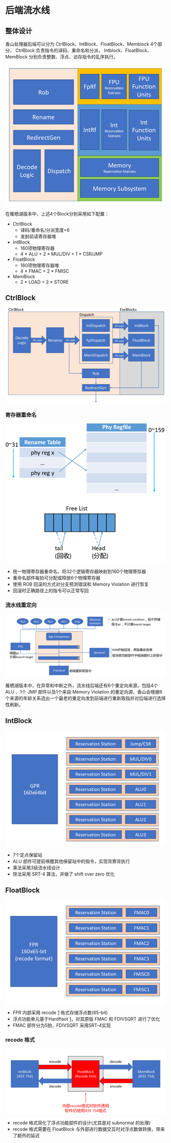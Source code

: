 # 后端流水线

## 整体设计

香山处理器后端可以分为 CtrlBlock、IntBlock、FloatBlock、Memblock 4个部分， CtrlBlock 负责指令的译码、重命名和分派， Intblock、FloatBlock、MemBlock 分别负责整数、浮点、访存指令的乱序执行。

![backend](../figs/backend/backend.png)

在雁栖湖版本中，上述4个Block分别采用如下配置：
- CtrlBlock
    - 译码/重命名/分派宽度=6
    - 发射前读寄存器堆
- IntBlock
    - 160项物理寄存器
    - 4 * ALU + 2 * MUL/DIV + 1 * CSR/JMP
- FloatBlock
    - 160项物理寄存器堆
    - 4 * FMAC + 2 * FMISC
- MemBlock
    - 2 * LOAD + 2 * STORE

## CtrlBlock

![ctrl-block](../figs/backend/ctrl-block.png)

### 寄存器重命名

![rename](../figs/backend/rename.png)

- 统一物理寄存器重命名，将32个逻辑寄存器映射到160个物理寄存器
- 重命名部件每拍可分配或释放6个物理寄存器
- 使用 ROB 回滚的方式对分支预测错误和 Memory Violation 进行恢复
- 回滚时正确路径上的指令可以正常写回

### 流水线重定向

![redirect](../figs/backend/redirect.png)

雁栖湖版本中，在异常和中断之外，流水线后端还有6个重定向来源，包括4个 ALU 、1个 JMP 部件以及1个来自 Memory Violation 的重定向源，香山会根据6个来源的年龄关系选出一个最老的重定向发到前端进行重新取指并对后端进行选择性刷新。

## IntBlock

![int-block](../figs/backend/int-block.png)

- 7个定点保留站
- ALU 部件可提前唤醒其他保留站中的指令，实现背靠背执行
- 乘法采用3级流水线设计
- 除法采用 SRT-4 算法，并做了 shift over zero 优化

## FloatBlock

![float-block](../figs/backend/float-block.png)

- FPR 内部采用 recode [1] 格式存储浮点数(65-bit)
- 浮点功能单元基于Hardflaot [1]，对其原版 FMAC 和 FDIVSQRT 进行了优化
- FMAC 部件分为5拍，FDIVSQRT 采用SRT-4实现

### recode 格式

![recode](../figs/backend/recode.png)

- recode 格式简化了浮点功能部件的设计(尤其是对 subnormal 的处理)
- recode 格式需要在 FloatBlock 与外部进行数据交互时对浮点数做转换，带来了额外的延迟

[1]: https://github.com/ucb-bar/berkeley-hardfloat.git

